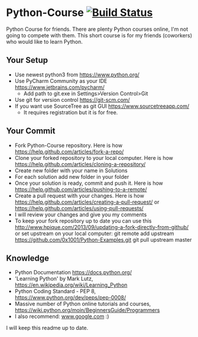# Python-Course [![Build Status](https://travis-ci.org/0x1001/Python-Course.svg?branch=master)](https://travis-ci.org/0x1001/Python-Course)

Python Course for friends.
There are plenty Python courses online, I'm not going to compete with them.
This short course is for my friends (coworkers) who would like to learn Python.

## Your Setup
- Use newest python3 from https://www.python.org/
- Use PyCharm Community as your IDE https://www.jetbrains.com/pycharm/
    - Add path to git.exe in Settings>Version Control>Git
- Use git for version control https://git-scm.com/
- If you want use SourceTree as git GUI https://www.sourcetreeapp.com/
    - It requires registration but it is for free.

## Your Commit
- Fork Python-Course repository. Here is how https://help.github.com/articles/fork-a-repo/
- Clone your forked repository to your local computer. Here is how https://help.github.com/articles/cloning-a-repository/
- Create new folder with your name in Solutions 
- For each solution add new folder in your folder 
- Once your solution is ready, commit and push it. Here is how https://help.github.com/articles/pushing-to-a-remote/
- Create a pull request with your changes. Here is how https://help.github.com/articles/creating-a-pull-request/ or https://help.github.com/articles/using-pull-requests/
- I will review your changes and give you my comments
- To keep your fork repository up to date you can use this http://www.hpique.com/2013/09/updating-a-fork-directly-from-github/ or set upstream on your local computer:
git remote add upstream https://github.com/0x1001/Python-Examples.git
git pull upstream master

## Knowledge
- Python Documentation https://docs.python.org/
- 'Learning Python' by Mark Lutz, https://en.wikipedia.org/wiki/Learning_Python
- Python Coding Standard - PEP 8, https://www.python.org/dev/peps/pep-0008/
- Massive number of Python online tutorials and courses, https://wiki.python.org/moin/BeginnersGuide/Programmers
- I also recommend: www.google.com :)

I will keep this readme up to date.
